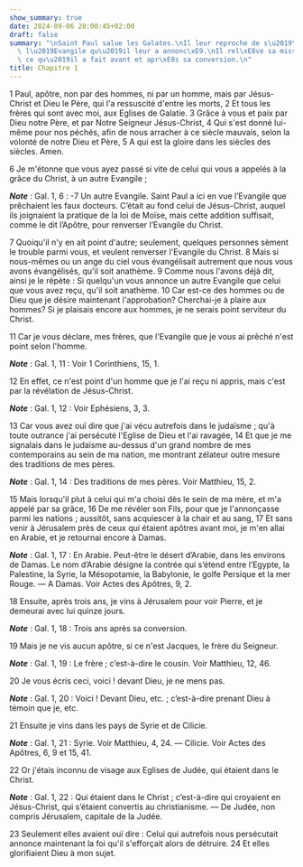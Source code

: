 ```yaml
---
show_summary: true
date: 2024-09-06 20:00:45+02:00
draft: false
summary: "\nSaint Paul salue les Galates.\nIl leur reproche de s\u2019\xE9carter de\
  \ l\u2019Evangile qu\u2019il leur a annonc\xE9.\nIl rel\xE8ve sa mission.\nIl rappelle\
  \ ce qu\u2019il a fait avant et apr\xE8s sa conversion.\n"
title: Chapitre 1
---
```





1 Paul, apôtre, non par des hommes, ni par un homme, mais par Jésus-Christ et Dieu le Père, qui l'a ressuscité d'entre les morts, 2 Et tous les frères qui sont avec moi, aux Eglises de Galatie. 3 Grâce à vous et paix par Dieu notre Père, et par Notre Seigneur Jésus-Christ, 4 Qui s'est donné lui-même pour nos péchés, afin de nous arracher à ce siècle mauvais, selon la volonté de notre Dieu et Père, 5 A qui est la gloire dans les siècles des siècles. Amen.


6 Je m'étonne que vous ayez passé si vite de celui qui vous a appelés à la grâce du Christ, à un autre Evangile ;

***Note*** :  Gal. 1, 6 : -7 Un autre Evangile. Saint Paul a ici en vue l’Evangile que prêchaient les faux docteurs. C’était au fond celui de Jésus-Christ, auquel ils joignaient la pratique de la loi de Moïse, mais cette addition suffisait, comme le dit l’Apôtre, pour renverser l’Evangile du Christ.

7 Quoiqu'il n'y en ait point d'autre; seulement, quelques personnes sèment le trouble parmi vous, et veulent renverser l'Evangile du Christ. 8 Mais si nous-mêmes ou un ange du ciel vous évangélisait autrement que nous vous avons évangélisés, qu'il soit anathème. 9 Comme nous l'avons déjà dit, ainsi je le répète : Si quelqu'un vous annonce un autre Evangile que celui que vous avez reçu, qu'il soit anathème. 10 Car est-ce des hommes ou de Dieu que je désire maintenant l'approbation? Cherchai-je à plaire aux hommes? Si je plaisais encore aux hommes, je ne serais point serviteur du Christ.


11 Car je vous déclare, mes frères, que l'Evangile que je vous ai prêché n'est point selon l'homme.

***Note*** :  Gal. 1, 11 : Voir 1 Corinthiens, 15, 1.

12 En effet, ce n'est point d'un homme que je l'ai reçu ni appris, mais c'est par la révélation de Jésus-Christ.

***Note*** :  Gal. 1, 12 : Voir Ephésiens, 3, 3.


13 Car vous avez ouï dire que j'ai vécu autrefois dans le judaïsme ; qu'à toute outrance j'ai persécuté l'Eglise de Dieu et l'ai ravagée, 14 Et que je me signalais dans le judaïsme au-dessus d'un grand nombre de mes contemporains au sein de ma nation, me montrant zélateur outre mesure des traditions de mes pères.

***Note*** :  Gal. 1, 14 : Des traditions de mes pères. Voir Matthieu, 15, 2.

15 Mais lorsqu'il plut à celui qui m'a choisi dès le sein de ma mère, et m'a appelé par sa grâce, 16 De me révéler son Fils, pour que je l'annonçasse parmi les nations ; aussitôt, sans acquiescer à la chair et au sang, 17 Et sans venir à Jérusalem près de ceux qui étaient apôtres avant moi, je m'en allai en Arabie, et je retournai encore à Damas.

***Note*** :  Gal. 1, 17 : En Arabie. Peut-être le désert d’Arabie, dans les environs de Damas. Le nom d’Arabie désigne la contrée qui s’étend entre l’Egypte, la Palestine, la Syrie, la Mésopotamie, la Babylonie, le golfe Persique et la mer Rouge. ― A Damas. Voir Actes des Apôtres, 9, 2.


18 Ensuite, après trois ans, je vins à Jérusalem pour voir Pierre, et je demeurai avec lui quinze jours.

***Note*** :  Gal. 1, 18 : Trois ans après sa conversion.

19 Mais je ne vis aucun apôtre, si ce n'est Jacques, le frère du Seigneur.

***Note*** :  Gal. 1, 19 : Le frère ; c’est-à-dire le cousin. Voir Matthieu, 12, 46.

20 Je vous écris ceci, voici ! devant Dieu, je ne mens pas.

***Note*** :  Gal. 1, 20 : Voici ! Devant Dieu, etc. ; c’est-à-dire prenant Dieu à témoin que je, etc.


21 Ensuite je vins dans les pays de Syrie et de Cilicie.

***Note*** :  Gal. 1, 21 : Syrie. Voir Matthieu, 4, 24. ― Cilicie. Voir Actes des Apôtres, 6, 9 et 15, 41.

22 Or j'étais inconnu de visage aux Eglises de Judée, qui étaient dans le Christ.

***Note*** :  Gal. 1, 22 : Qui étaient dans le Christ ; c’est-à-dire qui croyaient en Jésus-Christ, qui s’étaient convertis au christianisme. ― De Judée, non compris Jérusalem, capitale de la Judée.

23 Seulement elles avaient ouï dire : Celui qui autrefois nous persécutait annonce maintenant la foi qu'il s'efforçait alors de détruire. 24 Et elles glorifiaient Dieu à mon sujet.

